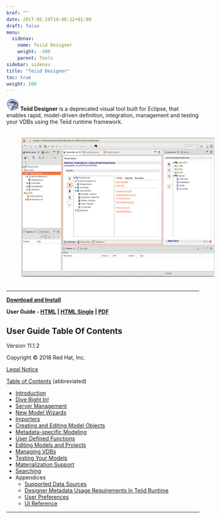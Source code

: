 ```yaml
---
bref: ""
date: 2017-05-19T14:40:12+01:00
draft: false
menu:
  sidenav:
    name: Teiid Designer
    weight: -300
    parent: Tools
sidebar: sidenav
title: "Teiid Designer"
toc: true
weight: 100
---
```


![Designer](/images/designer32.png?raw=true) **Teiid Designer** is a deprecated visual tool built for Eclipse, that enables rapid, model-driven definition, integration, management 
and testing your VDBs using the Teiid runtime framework.

<div>
<img width="600" height="363" src="/images/teiid-designer-perspective.png" frameborder="2" hspace="40" vspace="20" ></img>
</div>

---

[**Download and Install**](../../teiid_runtimes/teiid_wildfly/downloads/#teiid-designer)

**User Guide -
[HTML](http://docs.jboss.org/teiid/designer/11.1.2/user-guide/html/)
| [HTML Single](http://docs.jboss.org/teiid/designer/11.1.2/user-guide/html_single/)
| [PDF](http://docs.jboss.org/teiid/designer/11.1.2/user-guide/pdf/)**

## User Guide Table Of Contents

Version 11.1.2

Copyright © 2018 Red Hat, Inc.

[Legal Notice](Legal_Notice.html)

[Table of Contents](http://docs.jboss.org/teiid/designer/11.1.2/user-guide/html/) (abbreviated)

- [Introduction](http://docs.jboss.org/teiid/designer/11.1.2/user-guide/html//intro-chapter.html)
- [Dive Right In!](http://docs.jboss.org/teiid/designer/11.1.2/user-guide/html//dive-right-in-chapter.html)
- [Server Management](http://docs.jboss.org/teiid/designer/11.1.2/user-guide/html//server-management-chapter.html)
- [New Model Wizards](http://docs.jboss.org/teiid/designer/11.1.2/user-guide/html//newmodels-chapter.html)
- [Importers](http://docs.jboss.org/teiid/designer/11.1.2/user-guide/html/importers-chapter.html)
- [Creating and Editing Model Objects](http://docs.jboss.org/teiid/designer/11.1.2/user-guide/html/editing-model-objects-chapter.html)
- [Metadata-specific Modeling](http://docs.jboss.org/teiid/designer/11.1.2/user-guide/html/metadata-specific-modeling-chapter.html)
- [User Defined Functions](http://docs.jboss.org/teiid/designer/11.1.2/user-guide/html/user-defined-functions-chapter.html)
- [Editing Models and Projects](http://docs.jboss.org/teiid/designer/11.1.2/user-guide/html/edit-models-and-projects-chapter.html)
- [Managing VDBs](http://docs.jboss.org/teiid/designer/11.1.2/user-guide/html/managing-vdbs-chapter.html)
- [Testing Your Models](http://docs.jboss.org/teiid/designer/11.1.2/user-guide/html/testing-models-chapter.html)
- [Materialization Support](http://docs.jboss.org/teiid/designer/11.1.2/user-guide/html/materialization-chapter.html)
- [Searching](http://docs.jboss.org/teiid/designer/11.1.2/user-guide/html/searching-chapter.html)
- Appendices
  - [Supported Data Sources](http://docs.jboss.org/teiid/designer/11.1.2/user-guide/html/user-guide-supported-data-sources.html)
  - [Designer Metadata Usage Requirements In Teiid Runtime](http://docs.jboss.org/teiid/designer/11.1.2/user-guide/html/user-guide-teiid-runtime-metadata.html)
  - [User Preferences](http://docs.jboss.org/teiid/designer/11.1.2/user-guide/html/preferences-appendix.html)
  - [UI Reference](http://docs.jboss.org/teiid/designer/11.1.2/user-guide/html/ui-reference-appendix.html)

---